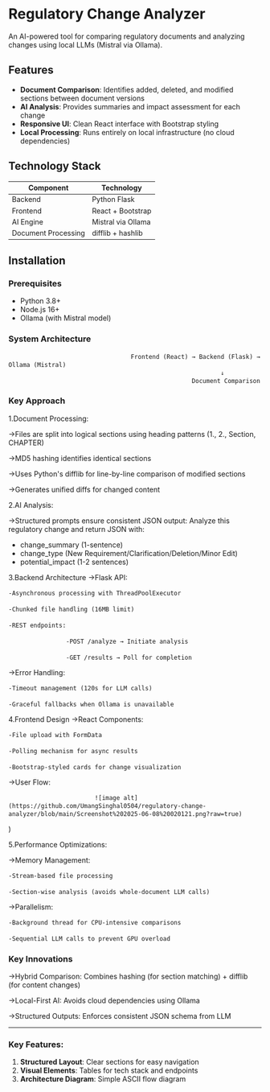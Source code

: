 # Regulatory Change Analyzer

An AI-powered tool for comparing regulatory documents and analyzing changes using local LLMs (Mistral via Ollama).

## Features

- **Document Comparison**: Identifies added, deleted, and modified sections between document versions
- **AI Analysis**: Provides summaries and impact assessment for each change
- **Responsive UI**: Clean React interface with Bootstrap styling
- **Local Processing**: Runs entirely on local infrastructure (no cloud dependencies)

## Technology Stack

| Component       | Technology               |
|----------------|-------------------------|
| Backend        | Python Flask            |
| Frontend       | React + Bootstrap       |
| AI Engine      | Mistral via Ollama      |
| Document Processing | difflib + hashlib |

## Installation

### Prerequisites
- Python 3.8+
- Node.js 16+
- Ollama (with Mistral model)

### System Architecture
                                      Frontend (React) → Backend (Flask) → Ollama (Mistral)
                                                               ↓
                                                       Document Comparison

### Key Approach

1.Document Processing:

->Files are split into logical sections using heading patterns (1., 2., Section, CHAPTER)

->MD5 hashing identifies identical sections

->Uses Python's difflib for line-by-line comparison of modified sections

->Generates unified diffs for changed content

2.AI Analysis:

->Structured prompts ensure consistent JSON output:
Analyze this regulatory change and return JSON with:
- change_summary (1-sentence)
- change_type (New Requirement/Clarification/Deletion/Minor Edit)
- potential_impact (1-2 sentences)

3.Backend Architecture
->Flask API:

    -Asynchronous processing with ThreadPoolExecutor

    -Chunked file handling (16MB limit)

    -REST endpoints:

                    -POST /analyze → Initiate analysis

                    -GET /results → Poll for completion

->Error Handling:

    -Timeout management (120s for LLM calls)

    -Graceful fallbacks when Ollama is unavailable

4.Frontend Design
->React Components:

    -File upload with FormData

    -Polling mechanism for async results

    -Bootstrap-styled cards for change visualization

->User Flow:    

                            ![image alt](https://github.com/UmangSinghal0504/regulatory-change-analyzer/blob/main/Screenshot%202025-06-08%20020121.png?raw=true)
)
                                                          

5.Performance Optimizations:

->Memory Management:

    -Stream-based file processing

    -Section-wise analysis (avoids whole-document LLM calls)

->Parallelism:

    -Background thread for CPU-intensive comparisons

    -Sequential LLM calls to prevent GPU overload
    
    
### Key Innovations
->Hybrid Comparison: Combines hashing (for section matching) + difflib (for content changes)

->Local-First AI: Avoids cloud dependencies using Ollama

->Structured Outputs: Enforces consistent JSON schema from LLM



---

### Key Features:

1. **Structured Layout**: Clear sections for easy navigation
2. **Visual Elements**: Tables for tech stack and endpoints
3. **Architecture Diagram**: Simple ASCII flow diagram

                                                       

